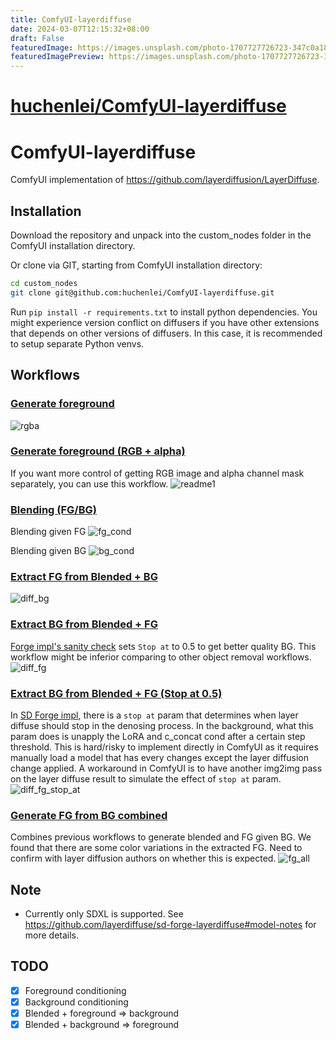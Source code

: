 ```yaml
---
title: ComfyUI-layerdiffuse
date: 2024-03-07T12:15:32+08:00
draft: False
featuredImage: https://images.unsplash.com/photo-1707727726723-347c0a18390d?ixid=M3w0NjAwMjJ8MHwxfHJhbmRvbXx8fHx8fHx8fDE3MDk3ODQ4NzV8&ixlib=rb-4.0.3
featuredImagePreview: https://images.unsplash.com/photo-1707727726723-347c0a18390d?ixid=M3w0NjAwMjJ8MHwxfHJhbmRvbXx8fHx8fHx8fDE3MDk3ODQ4NzV8&ixlib=rb-4.0.3
---
```


# [huchenlei/ComfyUI-layerdiffuse](https://github.com/huchenlei/ComfyUI-layerdiffuse)

# ComfyUI-layerdiffuse
ComfyUI implementation of https://github.com/layerdiffusion/LayerDiffuse.

## Installation
Download the repository and unpack into the custom_nodes folder in the ComfyUI installation directory.

Or clone via GIT, starting from ComfyUI installation directory:
```bash
cd custom_nodes
git clone git@github.com:huchenlei/ComfyUI-layerdiffuse.git
```

Run `pip install -r requirements.txt` to install python dependencies. You might experience version conflict on diffusers if you have other extensions
that depends on other versions of diffusers. In this case, it is recommended to setup separate Python venvs.

## Workflows
### [Generate foreground](https://github.com/huchenlei/ComfyUI-layerdiffuse/blob/main/examples/layer_diffusion_fg_example_rgba.json)
![rgba](https://github.com/huchenlei/ComfyUI-layerdiffuse/assets/20929282/5e6085e5-d997-4a0a-b589-257d65eb1eb2)

### [Generate foreground (RGB + alpha)](https://github.com/huchenlei/ComfyUI-layerdiffuse/blob/main/examples/layer_diffusion_fg_example.json)
If you want more control of getting RGB image and alpha channel mask separately, you can use this workflow.
![readme1](https://github.com/huchenlei/ComfyUI-layerdiffuse/assets/20929282/4825b81c-7089-4806-bce7-777229421707)

### [Blending (FG/BG)](https://github.com/huchenlei/ComfyUI-layerdiffuse/blob/main/examples/layer_diffusion_cond_example.json)
Blending given FG
![fg_cond](https://github.com/huchenlei/ComfyUI-layerdiffuse/assets/20929282/7f7dee80-6e57-4570-b304-d1f7e5dc3aad)

Blending given BG
![bg_cond](https://github.com/huchenlei/ComfyUI-layerdiffuse/assets/20929282/e3a79218-6123-453b-a54b-2f338db1c12d)

### [Extract FG from Blended + BG](https://github.com/huchenlei/ComfyUI-layerdiffuse/blob/main/examples/layer_diffusion_diff_fg.json)
![diff_bg](https://github.com/huchenlei/ComfyUI-layerdiffuse/assets/20929282/45c7207d-72ff-4fb0-9c91-687040781837)

### [Extract BG from Blended + FG](https://github.com/huchenlei/ComfyUI-layerdiffuse/blob/main/examples/layer_diffusion_diff_bg.json)
[Forge impl's sanity check](https://github.com/layerdiffuse/sd-forge-layerdiffuse#sanity-check) sets `Stop at` to 0.5 to get better quality BG.
This workflow might be inferior comparing to other object removal workflows.
![diff_fg](https://github.com/huchenlei/ComfyUI-layerdiffuse/assets/20929282/05a10add-68b0-473a-acee-5853e4720322)

### [Extract BG from Blended + FG (Stop at 0.5)](https://github.com/huchenlei/ComfyUI-layerdiffuse/blob/main/examples/layer_diffusion_diff_bg_stop_at.json)
In [SD Forge impl](https://github.com/layerdiffuse/sd-forge-layerdiffuse), there is a `stop at` param that determines when
layer diffuse should stop in the denosing process. In the background, what this param does is unapply the LoRA and c_concat cond after a certain step
threshold. This is hard/risky to implement directly in ComfyUI as it requires manually load a model that has every changes except the layer diffusion
change applied. A workaround in ComfyUI is to have another img2img pass on the layer diffuse result to simulate the effect of `stop at` param.
![diff_fg_stop_at](https://github.com/huchenlei/ComfyUI-layerdiffuse/assets/20929282/e383c9d3-2d47-40c2-b764-b0bd48243ee8)


### [Generate FG from BG combined](https://github.com/huchenlei/ComfyUI-layerdiffuse/blob/main/examples/layer_diffusion_cond_fg_all.json)
Combines previous workflows to generate blended and FG given BG. We found that there are some color variations in the extracted FG. Need to confirm
with layer diffusion authors on whether this is expected.
![fg_all](https://github.com/huchenlei/ComfyUI-layerdiffuse/assets/20929282/f4c18585-961a-473a-a616-aa3776bacd41)

## Note
- Currently only SDXL is supported. See https://github.com/layerdiffuse/sd-forge-layerdiffuse#model-notes for more details.

## TODO
- [x] Foreground conditioning
- [x] Background conditioning
- [x] Blended + foreground => background
- [x] Blended + background => foreground

